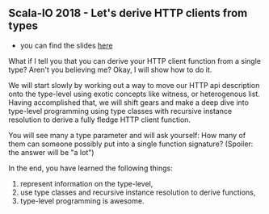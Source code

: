## Scala-IO 2018 - Let's derive HTTP clients from types

 - you can find the slides [here](https://pheymann.github.io/talks/scalaio-2018/)

What if I tell you that you can derive your HTTP client function from a single type? Aren't you believing me? Okay, I will show how to do it.

We will start slowly by working out a way to move our HTTP api description onto the type-level using exotic concepts like witness, or heterogenous list. Having accomplished that, we will shift gears and make a deep dive into type-level programming using type classes with recursive instance resolution to derive a fully fledge HTTP client function.

You will see many a type parameter and will ask yourself: How many of them can someone possibly put into a single function signature? (Spoiler: the answer will be "a lot")

In the end, you have learned the following things:

 1. represent information on the type-level,
 2. use type classes and recursive instance resolution to derive functions,
 3. type-level programming is awesome.
